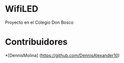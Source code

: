 # WifiLED
Proyecto en el Colegio Don Bosco

# Contribuidores 

*[DennisMolina] (https://github.com/DennisAlexander10)
